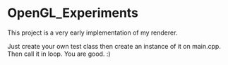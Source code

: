# OpenGL_Experiments
This project is a very early implementation of my renderer.

Just create your own test class then create an instance of it on main.cpp. Then call it in loop. You are good. :)
